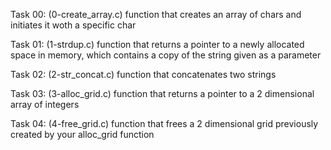 Task 00: (0-create_array.c)
function that creates an array of chars and initiates it woth a specific char

Task 01: (1-strdup.c)
function that returns a pointer to a newly allocated space in memory, which contains a copy of the string given as a parameter

Task 02: (2-str_concat.c)
function that concatenates two strings

Task 03: (3-alloc_grid.c)
function that returns a pointer to a 2 dimensional array of integers

Task 04: (4-free_grid.c)
function that frees a 2 dimensional grid previously created by your alloc_grid function

